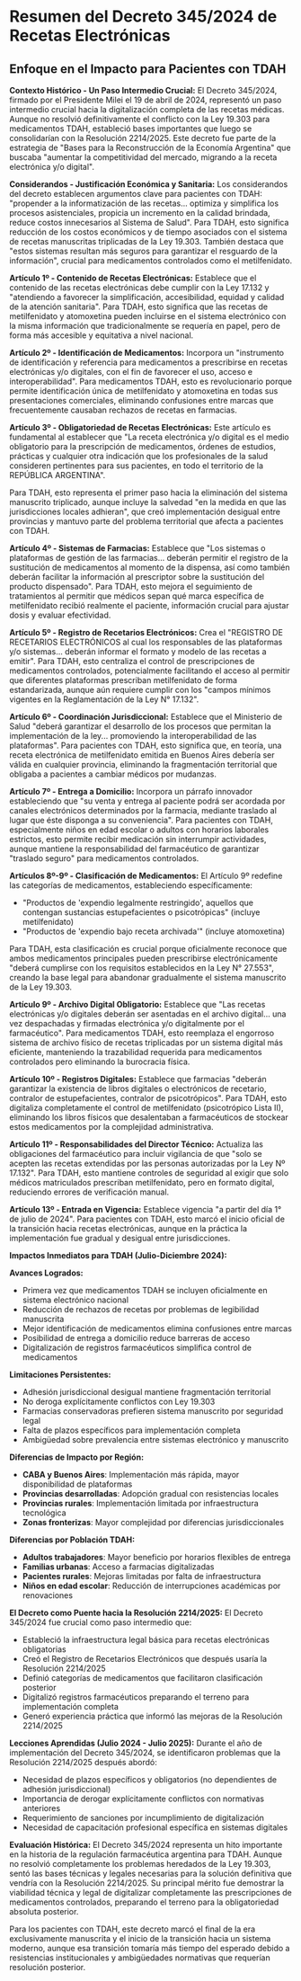 # Resumen del Decreto 345/2024 de Recetas Electrónicas
## Enfoque en el Impacto para Pacientes con TDAH

**Contexto Histórico - Un Paso Intermedio Crucial:**
El Decreto 345/2024, firmado por el Presidente Milei el 19 de abril de 2024, representó un paso intermedio crucial hacia la digitalización completa de las recetas médicas. Aunque no resolvió definitivamente el conflicto con la Ley 19.303 para medicamentos TDAH, estableció bases importantes que luego se consolidarían con la Resolución 2214/2025. Este decreto fue parte de la estrategia de "Bases para la Reconstrucción de la Economía Argentina" que buscaba "aumentar la competitividad del mercado, migrando a la receta electrónica y/o digital".

**Considerandos - Justificación Económica y Sanitaria:**
Los considerandos del decreto establecen argumentos clave para pacientes con TDAH: "propender a la informatización de las recetas... optimiza y simplifica los procesos asistenciales, propicia un incremento en la calidad brindada, reduce costos innecesarios al Sistema de Salud". Para TDAH, esto significa reducción de los costos económicos y de tiempo asociados con el sistema de recetas manuscritas triplicadas de la Ley 19.303. También destaca que "estos sistemas resultan más seguros para garantizar el resguardo de la información", crucial para medicamentos controlados como el metilfenidato.

**Artículo 1º - Contenido de Recetas Electrónicas:**
Establece que el contenido de las recetas electrónicas debe cumplir con la Ley 17.132 y "atendiendo a favorecer la simplificación, accesibilidad, equidad y calidad de la atención sanitaria". Para TDAH, esto significa que las recetas de metilfenidato y atomoxetina pueden incluirse en el sistema electrónico con la misma información que tradicionalmente se requería en papel, pero de forma más accesible y equitativa a nivel nacional.

**Artículo 2º - Identificación de Medicamentos:**
Incorpora un "instrumento de identificación y referencia para medicamentos a prescribirse en recetas electrónicas y/o digitales, con el fin de favorecer el uso, acceso e interoperabilidad". Para medicamentos TDAH, esto es revolucionario porque permite identificación única de metilfenidato y atomoxetina en todas sus presentaciones comerciales, eliminando confusiones entre marcas que frecuentemente causaban rechazos de recetas en farmacias.

**Artículo 3º - Obligatoriedad de Recetas Electrónicas:**
Este artículo es fundamental al establecer que "La receta electrónica y/o digital es el medio obligatorio para la prescripción de medicamentos, órdenes de estudios, prácticas y cualquier otra indicación que los profesionales de la salud consideren pertinentes para sus pacientes, en todo el territorio de la REPÚBLICA ARGENTINA". 

Para TDAH, esto representa el primer paso hacia la eliminación del sistema manuscrito triplicado, aunque incluye la salvedad "en la medida en que las jurisdicciones locales adhieran", que creó implementación desigual entre provincias y mantuvo parte del problema territorial que afecta a pacientes con TDAH.

**Artículo 4º - Sistemas de Farmacias:**
Establece que "Los sistemas o plataformas de gestión de las farmacias... deberán permitir el registro de la sustitución de medicamentos al momento de la dispensa, así como también deberán facilitar la información al prescriptor sobre la sustitución del producto dispensado". Para TDAH, esto mejora el seguimiento de tratamientos al permitir que médicos sepan qué marca específica de metilfenidato recibió realmente el paciente, información crucial para ajustar dosis y evaluar efectividad.

**Artículo 5º - Registro de Recetarios Electrónicos:**
Crea el "REGISTRO DE RECETARIOS ELECTRÓNICOS al cual los responsables de las plataformas y/o sistemas... deberán informar el formato y modelo de las recetas a emitir". Para TDAH, esto centraliza el control de prescripciones de medicamentos controlados, potencialmente facilitando el acceso al permitir que diferentes plataformas prescriban metilfenidato de forma estandarizada, aunque aún requiere cumplir con los "campos mínimos vigentes en la Reglamentación de la Ley N° 17.132".

**Artículo 6º - Coordinación Jurisdiccional:**
Establece que el Ministerio de Salud "deberá garantizar el desarrollo de los procesos que permitan la implementación de la ley... promoviendo la interoperabilidad de las plataformas". Para pacientes con TDAH, esto significa que, en teoría, una receta electrónica de metilfenidato emitida en Buenos Aires debería ser válida en cualquier provincia, eliminando la fragmentación territorial que obligaba a pacientes a cambiar médicos por mudanzas.

**Artículo 7º - Entrega a Domicilio:**
Incorpora un párrafo innovador estableciendo que "su venta y entrega al paciente podrá ser acordada por canales electrónicos determinados por la farmacia, mediante traslado al lugar que éste disponga a su conveniencia". Para pacientes con TDAH, especialmente niños en edad escolar o adultos con horarios laborales estrictos, esto permite recibir medicación sin interrumpir actividades, aunque mantiene la responsabilidad del farmacéutico de garantizar "traslado seguro" para medicamentos controlados.

**Artículos 8º-9º - Clasificación de Medicamentos:**
El Artículo 9º redefine las categorías de medicamentos, estableciendo específicamente:
- "Productos de 'expendio legalmente restringido', aquellos que contengan sustancias estupefacientes o psicotrópicas" (incluye metilfenidato)
- "Productos de 'expendio bajo receta archivada'" (incluye atomoxetina)

Para TDAH, esta clasificación es crucial porque oficialmente reconoce que ambos medicamentos principales pueden prescribirse electrónicamente "deberá cumplirse con los requisitos establecidos en la Ley N° 27.553", creando la base legal para abandonar gradualmente el sistema manuscrito de la Ley 19.303.

**Artículo 9º - Archivo Digital Obligatorio:**
Establece que "Las recetas electrónicas y/o digitales deberán ser asentadas en el archivo digital... una vez despachadas y firmadas electrónica y/o digitalmente por el farmacéutico". Para medicamentos TDAH, esto reemplaza el engorroso sistema de archivo físico de recetas triplicadas por un sistema digital más eficiente, manteniendo la trazabilidad requerida para medicamentos controlados pero eliminando la burocracia física.

**Artículo 10º - Registros Digitales:**
Establece que farmacias "deberán garantizar la existencia de libros digitales o electrónicos de recetario, contralor de estupefacientes, contralor de psicotrópicos". Para TDAH, esto digitaliza completamente el control de metilfenidato (psicotrópico Lista II), eliminando los libros físicos que desalentaban a farmacéuticos de stockear estos medicamentos por la complejidad administrativa.

**Artículo 11º - Responsabilidades del Director Técnico:**
Actualiza las obligaciones del farmacéutico para incluir vigilancia de que "solo se acepten las recetas extendidas por las personas autorizadas por la Ley Nº 17.132". Para TDAH, esto mantiene controles de seguridad al exigir que solo médicos matriculados prescriban metilfenidato, pero en formato digital, reduciendo errores de verificación manual.

**Artículo 13º - Entrada en Vigencia:**
Establece vigencia "a partir del día 1° de julio de 2024". Para pacientes con TDAH, esto marcó el inicio oficial de la transición hacia recetas electrónicas, aunque en la práctica la implementación fue gradual y desigual entre jurisdicciones.

**Impactos Inmediatos para TDAH (Julio-Diciembre 2024):**

**Avances Logrados:**
- Primera vez que medicamentos TDAH se incluyen oficialmente en sistema electrónico nacional
- Reducción de rechazos de recetas por problemas de legibilidad manuscrita  
- Mejor identificación de medicamentos elimina confusiones entre marcas
- Posibilidad de entrega a domicilio reduce barreras de acceso
- Digitalización de registros farmacéuticos simplifica control de medicamentos

**Limitaciones Persistentes:**
- Adhesión jurisdiccional desigual mantiene fragmentación territorial
- No deroga explícitamente conflictos con Ley 19.303
- Farmacias conservadoras prefieren sistema manuscrito por seguridad legal
- Falta de plazos específicos para implementación completa
- Ambigüedad sobre prevalencia entre sistemas electrónico y manuscrito

**Diferencias de Impacto por Región:**
- **CABA y Buenos Aires**: Implementación más rápida, mayor disponibilidad de plataformas
- **Provincias desarrolladas**: Adopción gradual con resistencias locales
- **Provincias rurales**: Implementación limitada por infraestructura tecnológica
- **Zonas fronterizas**: Mayor complejidad por diferencias jurisdiccionales

**Diferencias por Población TDAH:**
- **Adultos trabajadores**: Mayor beneficio por horarios flexibles de entrega
- **Familias urbanas**: Acceso a farmacias digitalizadas
- **Pacientes rurales**: Mejoras limitadas por falta de infraestructura
- **Niños en edad escolar**: Reducción de interrupciones académicas por renovaciones

**El Decreto como Puente hacia la Resolución 2214/2025:**
El Decreto 345/2024 fue crucial como paso intermedio que:
- Estableció la infraestructura legal básica para recetas electrónicas obligatorias
- Creó el Registro de Recetarios Electrónicos que después usaría la Resolución 2214/2025
- Definió categorías de medicamentos que facilitaron clasificación posterior
- Digitalizó registros farmacéuticos preparando el terreno para implementación completa
- Generó experiencia práctica que informó las mejoras de la Resolución 2214/2025

**Lecciones Aprendidas (Julio 2024 - Julio 2025):**
Durante el año de implementación del Decreto 345/2024, se identificaron problemas que la Resolución 2214/2025 después abordó:
- Necesidad de plazos específicos y obligatorios (no dependientes de adhesión jurisdiccional)
- Importancia de derogar explícitamente conflictos con normativas anteriores
- Requerimiento de sanciones por incumplimiento de digitalización
- Necesidad de capacitación profesional específica en sistemas digitales

**Evaluación Histórica:**
El Decreto 345/2024 representa un hito importante en la historia de la regulación farmacéutica argentina para TDAH. Aunque no resolvió completamente los problemas heredados de la Ley 19.303, sentó las bases técnicas y legales necesarias para la solución definitiva que vendría con la Resolución 2214/2025. Su principal mérito fue demostrar la viabilidad técnica y legal de digitalizar completamente las prescripciones de medicamentos controlados, preparando el terreno para la obligatoriedad absoluta posterior.

Para los pacientes con TDAH, este decreto marcó el final de la era exclusivamente manuscrita y el inicio de la transición hacia un sistema moderno, aunque esa transición tomaría más tiempo del esperado debido a resistencias institucionales y ambigüedades normativas que requerían resolución posterior.
